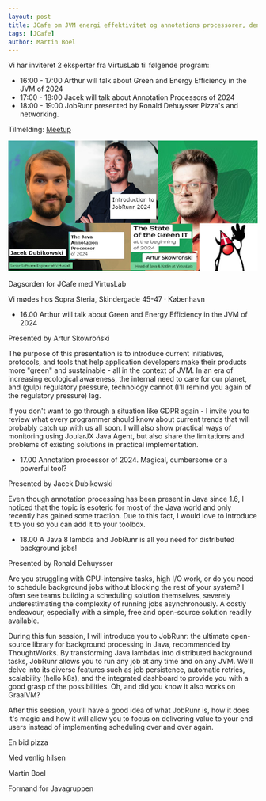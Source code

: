 ```yaml
---
layout: post
title: JCafe om JVM energi effektivitet og annotations processorer, den 22. maj 2024 kl 16-19 
tags: [JCafe]
author: Martin Boel
---
```


Vi har inviteret 2 eksperter fra VirtusLab til følgende program:

* 16:00 - 17:00 Arthur will talk about Green and Energy Efficiency in the JVM of 2024
* 17:00 - 18:00 Jacek will talk about Annotation Processors of 2024
* 18:00 - 19:00 JobRunr presented by Ronald Dehuysser
Pizza's and networking.


Tilmelding: [Meetup](https://www.meetup.com/copenhagen-javagruppen-meetup/events/300285095)

<p align="center">
  <img src="/assets/img/posts/2024/2024-04-arthur.jpg">
</p>

Dagsorden for JCafe med VirtusLab

Vi mødes hos Sopra Steria, Skindergade 45-47 · København

* 16.00 Arthur will talk about Green and Energy Efficiency in the JVM of 2024

Presented by Artur Skowroński

The purpose of this presentation is to introduce current initiatives, protocols, and tools that help application developers make their products more "green" and sustainable - all in the context of JVM.
In an era of increasing ecological awareness, the internal need to care for our planet, and (gulp) regulatory pressure, technology cannot (I'll remind you again of the regulatory pressure) lag.

If you don't want to go through a situation like GDPR again - I invite you to review what every programmer should know about current trends that will probably catch up with us all soon. I will also show practical ways of monitoring using JoularJX Java Agent, but also share the limitations and problems of existing solutions in practical implementation.


* 17.00 Annotation processor of 2024. Magical, cumbersome or a powerful tool?

Presented by Jacek Dubikowski

Even though annotation processing has been present in Java since 1.6, I noticed that the topic is esoteric for most of the Java world and only recently has gained some traction. Due to this fact, I would love to introduce it to you so you can add it to your toolbox.


* 18.00 A Java 8 lambda and JobRunr is all you need for distributed background jobs!

Presented by Ronald Dehuysser

Are you struggling with CPU-intensive tasks, high I/O work, or do you need to schedule background jobs without blocking the rest of your system? I often see teams building a scheduling solution themselves, severely underestimating the complexity of running jobs asynchronously. A costly endeavour, especially with a simple, free and open-source solution readily available.

During this fun session, I will introduce you to JobRunr: the ultimate open-source library for background processing in Java, recommended by ThoughtWorks. By transforming Java lambdas into distributed background tasks, JobRunr allows you to run any job at any time and on any JVM. We'll delve into its diverse features such as job persistence, automatic retries, scalability (hello k8s), and the integrated dashboard to provide you with a good grasp of the possibilities. Oh, and did you know it also works on GraalVM?

After this session, you’ll have a good idea of what JobRunr is, how it does it's magic and how it will allow you to focus on delivering value to your end users instead of implementing scheduling over and over again.

En bid pizza 


Med venlig hilsen

Martin Boel

Formand for Javagruppen
